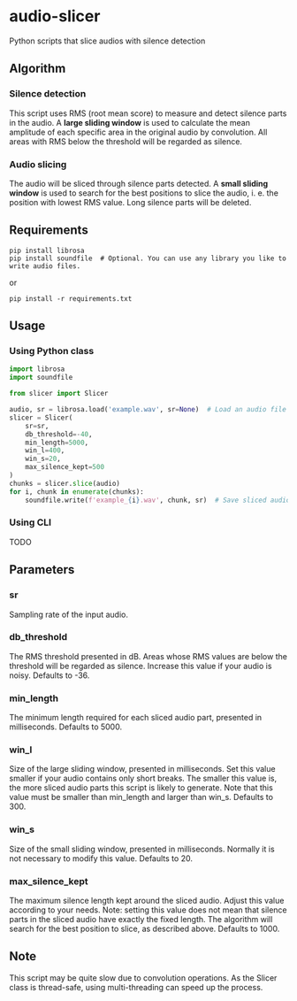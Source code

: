 # audio-slicer
Python scripts that slice audios with silence detection

## Algorithm

### Silence detection

This script uses RMS (root mean score) to measure and detect silence parts in the audio. A **large sliding window** is used to calculate the mean amplitude of each specific area in the original audio by convolution. All areas with RMS below the threshold will be regarded as silence.

### Audio slicing

The audio will be sliced through silence parts detected. A **small sliding window** is used to search for the best positions to slice the audio, i. e. the position with lowest RMS value. Long silence parts will be deleted.

## Requirements

```shell
pip install librosa
pip install soundfile  # Optional. You can use any library you like to write audio files.
```

or

```shell
pip install -r requirements.txt
```

## Usage

### Using Python class

```python
import librosa
import soundfile

from slicer import Slicer

audio, sr = librosa.load('example.wav', sr=None)  # Load an audio file with librosa
slicer = Slicer(
    sr=sr,
    db_threshold=-40,
    min_length=5000,
    win_l=400,
    win_s=20,
    max_silence_kept=500
)
chunks = slicer.slice(audio)
for i, chunk in enumerate(chunks):
    soundfile.write(f'example_{i}.wav', chunk, sr)  # Save sliced audio files with soundfile
```

### Using CLI

TODO

## Parameters

### sr

Sampling rate of the input audio.

### db_threshold

The RMS threshold presented in dB. Areas whose RMS values are below the threshold will be regarded as silence. Increase this value if your audio is noisy. Defaults to -36.

### min_length

The minimum length required for each sliced audio part, presented in milliseconds. Defaults to 5000.

### win_l

Size of the large sliding window, presented in milliseconds. Set this value smaller if your audio contains only short breaks. The smaller this value is, the more sliced audio parts this script is likely to generate. Note that this value must be smaller than min_length and larger than win_s. Defaults to 300.

### win_s

Size of the small sliding window, presented in milliseconds. Normally it is not necessary to modify this value. Defaults to 20.

### max_silence_kept

The maximum silence length kept around the sliced audio. Adjust this value according to your needs. Note: setting this value does not mean that silence parts in the sliced audio have exactly the fixed length. The algorithm will search for the best position to slice, as described above. Defaults to 1000.

## Note

This script may be quite slow due to convolution operations. As the Slicer class is thread-safe, using multi-threading can speed up the process.
